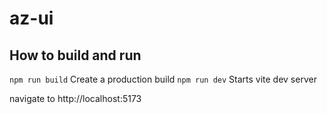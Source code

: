 # az-ui

## How to build and run

`npm run build` Create a production build
`npm run dev` Starts vite dev server

navigate to http://localhost:5173